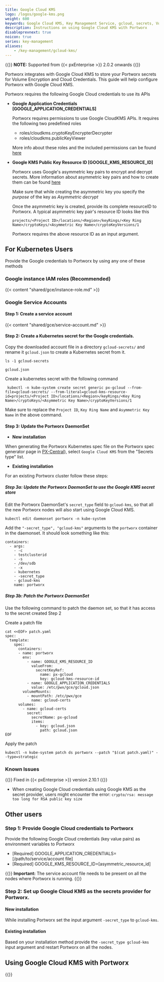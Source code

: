 ```yaml
---
title: Google Cloud KMS
logo: /logos/google-kms.png
weight: 600
keywords: Google Cloud KMS, Key Management Service, gcloud, secrets, Volume Encryption, Cloud Credentials
description: Instructions on using Google Cloud KMS with Portworx
disableprevnext: true
noicon: true
series: key-management
aliases:
    - /key-management/gcloud-kms/
---
```


{{<info>}}
**NOTE:** Supported from {{< pxEnterprise >}} 2.0.2 onwards
{{</info>}}

Portworx integrates with Google Cloud KMS to store your Portworx secrets for Volume Encryption and Cloud Credentials. This guide will help configure Portworx with Google Cloud KMS.

Portworx requires the following Google Cloud credentials to use its APIs

- **Google Application Credentials [GOOGLE_APPLICATION_CREDENTIALS]**

    Portworx requires permissions to use Google CloudKMS APIs. It requires the following two predefined roles
    - roles/cloudkms.cryptoKeyEncrypterDecrypter
    - roles/cloudkms.publicKeyViewer

    More info about these roles and the included permissions can be found [here](https://cloud.google.com/kms/docs/reference/permissions-and-roles#predefined_roles)

- **Google KMS Public Key Resource ID [GOOGLE_KMS_RESOURCE_ID]**

    Portworx uses Google's asymmetric key pairs to encrypt and decrypt secrets. More information about asymmetric key pairs and how to create them can be found [here](https://cloud.google.com/kms/docs/creating-asymmetric-keys)

    Make sure that while creating the asymmetric key you specify the *purpose* of the key as *Asymmetric decrypt*

    Once the asymmetric key is created, provide its complete resourceID to Portworx. A typical asymmetric key pair's resource ID looks like this
    ```
    projects/<Project ID>/locations/<Region>/keyRings/<Key Ring Name>/cryptoKeys/<Asymmetric Key Name>/cryptoKeyVersions/1
    ```
    Portworx requires the above resource ID as an input argument.

## For Kubernetes Users

Provide the Google credentials to Portworx by using any one of these methods

### Google instance IAM roles (Recommended)

{{< content "shared/gce/instance-role.md" >}}

### Google Service Accounts

#### Step 1: Create a service account

{{< content "shared/gce/service-account.md" >}}

#### Step 2: Create a Kubernetes secret for the Google credentials.

Copy the downloaded account file in a directory `gcloud-secrets/` and rename it `gcloud.json` to create a Kubernetes secret from it.

```text
ls -1 gcloud-secrets
```

```output
gcloud.json
```

Create a kubernetes secret with the following command

```text
 kubectl -n kube-system create secret generic px-gcloud --from-file=gcloud-secrets/ --from-literal=gcloud-kms-resource-id=projects/<Project ID>/locations/<Region>/keyRings/<Key Ring Name>/cryptoKeys/<Asymmetric Key Name>/cryptoKeyVersions/1
```

Make sure to replace the `Project ID`, `Key Ring Name` and `Asymmetric Key Name` in the above command.

#### Step 3: Update the Portworx DaemonSet

- **New installation**

When generating the Portworx Kubernetes spec file on the Portworx spec generator page in [PX-Central](https://central.portworx.com)), select `Google Cloud KMS` from the "Secrets type" list.

- **Existing installation**

For an existing Portworx cluster follow these steps:

##### Step 3a: Update the Portworx DaemonSet to use the Google KMS secret store

Edit the Portworx DaemonSet's `secret_type` field to `gcloud-kms`, so that all the new Portworx nodes will also start using Google Cloud KMS.

```text
kubectl edit daemonset portworx -n kube-system
```

Add the `"-secret_type", "gcloud-kms"` arguments to the `portworx` container in the daemonset. It should look something like this:

```text
containers:
  - args:
    - -c
    - testclusterid
    - -s
    - /dev/sdb
    - -x
    - kubernetes
    - -secret_type
    - gcloud-kms
    name: portworx
```

##### Step 3b: Patch the Portworx DaemonSet

Use the following command to patch the daemon set, so that it has access to the secret created Step 2

Create a patch file

```text
cat <<EOF> patch.yaml
spec:
  template:
    spec:
      containers:
      - name: portworx
        env:
          - name: GOOGLE_KMS_RESOURCE_ID
            valueFrom:
              secretKeyRef:
                name: px-gcloud
                key: gcloud-kms-resource-id
          - name: GOOGLE_APPLICATION_CREDENTIALS
            value: /etc/pwx/gce/gcloud.json
        volumeMounts:
          - mountPath: /etc/pwx/gce
            name: gcloud-certs
      volumes:
        - name: gcloud-certs
          secret:
            secretName: px-gcloud
            items:
              - key: gcloud.json
                path: gcloud.json
EOF
```

Apply the patch

```text
kubectl -n kube-system patch ds portworx --patch "$(cat patch.yaml)" --type=strategic
```

### Known Issues
{{<info>}}
Fixed in {{< pxEnterprise >}} version 2.10.1
{{</info>}}

* When creating Google Cloud credentials using Google KMS as the secret provider, users might encounter the error:
`crypto/rsa: message too long for RSA public key size`

## Other users

### Step 1: Provide Google Cloud credentials to Portworx

Provide the following Google Cloud credentials (key value pairs) as environment variables to Portworx

- [Required] GOOGLE_APPLICATION_CREDENTIALS=[/path/to/service/account file]
- [Required] GOOGLE_KMS_RESOURCE_ID=[asymmetric_resource_id]

{{<info>}}
**Important:**
The service account file needs to be present on all the nodes where Portworx is running.
{{</info>}}

### Step 2: Set up Google Cloud KMS as the secrets provider for Portworx.

#### New installation

While installing Portworx set the input argument `-secret_type` to `gcloud-kms`.

#### Existing installation

Based on your installation method provide the `-secret_type gcloud-kms` input argument and restart Portworx on all the nodes.

## Using Google Cloud KMS with Portworx

{{<homelist series="gcloud-secret-uses">}}
